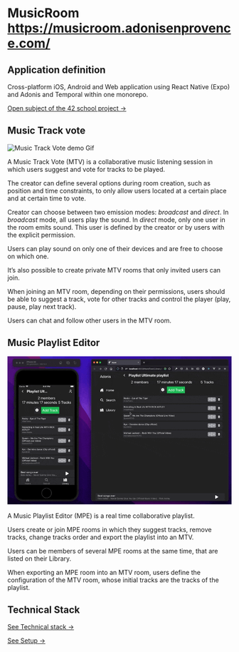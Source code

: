 # MusicRoom https://musicroom.adonisenprovence.com/

## Application definition

Cross-platform iOS, Android and Web application using React Native (Expo) and Adonis and Temporal within one monorepo.

[Open subject of the 42 school project →](docs/en.subject.pdf)

## Music Track vote

![Music Track Vote demo Gif](docs/mtv-demo.gif)

A Music Track Vote (MTV) is a collaborative music listening session in which users suggest and vote for tracks to be played.

The creator can define several options during room creation, such as position and time constraints, to only allow users located at a certain place and at certain time to vote.

Creator can choose between two emission modes: _broadcast_ and _direct_. In _broadcast_ mode, all users play the sound. In _direct_ mode, only one user in the room emits sound. This user is defined by the creator or by users with the explicit permission.

Users can play sound on only one of their devices and are free to choose on which one.

It’s also possible to create private MTV rooms that only invited users can join.

When joining an MTV room, depending on their permissions, users should be able to suggest a track, vote for other tracks and control the player (play, pause, play next track).

Users can chat and follow other users in the MTV room.

## Music Playlist Editor

![Music Track Vote demo Gif](docs/mpe-demo.gif)

A Music Playlist Editor (MPE) is a real time collaborative playlist.

Users create or join MPE rooms in which they suggest tracks, remove tracks, change tracks order and export the playlist into an MTV.

Users can be members of several MPE rooms at the same time, that are listed on their Library.

When exporting an MPE room into an MTV room, users define the configuration of the MTV room, whose initial tracks are the tracks of the playlist.

## Technical Stack

[See Technical stack →](docs/technical-stack.md)

[See Setup →](docs/setup.md)
